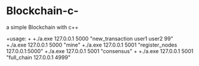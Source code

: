 # Blockchain-c-
a simple Blockchain with c++

+usage:
+
+./a.exe 127.0.0.1 5000 "new_transaction user1 user2 99"
+./a.exe 127.0.0.1 5000 "mine"
+./a.exe 127.0.0.1 5001 "register_nodes 127.0.0.1:5000"
+./a.exe 127.0.0.1 5001 "consensus"
+
+./a.exe 127.0.0.1 5001 "full_chain 127.0.0.1 4999"
